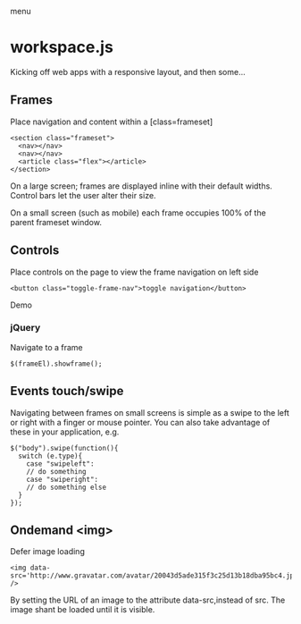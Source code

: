 




menu
# workspace.js
Kicking off web apps with a responsive layout, and then some...





## Frames
Place navigation and content within a [class=frameset]



	<section class="frameset">
	  <nav></nav>
	  <nav></nav>
	  <article class="flex"></article>
	</section>


On a large screen; frames are displayed inline with their default widths. Control bars let the user alter their size.

On a small screen (such as mobile) each frame occupies 100% of the parent frameset window.




## Controls

Place controls on the page to view the frame navigation on left side


	<button class="toggle-frame-nav">toggle navigation</button>


Demo

### jQuery
Navigate to a frame

	$(frameEl).showframe();
 


	
## Events touch/swipe
Navigating between frames on small screens is simple as a swipe to the left or right with a finger or mouse pointer.
You can also take advantage of these in your application, e.g.


	$("body").swipe(function(){
	  switch (e.type){
	    case "swipeleft":
	    // do something
	    case "swiperight":
	    // do something else
	  }
	});
 



## Ondemand &lt;img&gt;
Defer image loading


	<img data-src='http://www.gravatar.com/avatar/20043d5ade315f3c25d13b18dba95bc4.jpg' />


By setting the URL of an image to the attribute data-src,instead of src. The image shant be loaded until it is visible.






